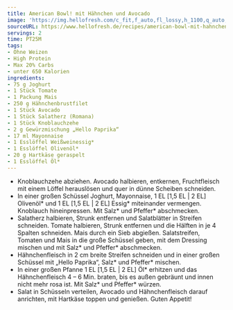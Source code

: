 ```yaml
---
title: American Bowl! mit Hähnchen und Avocado
image: 'https://img.hellofresh.com/c_fit,f_auto,fl_lossy,h_1100,q_auto,w_2600/hellofresh_s3/image/american-bowl-mit-hahnchen-und-avocado-2b1bcb24.jpg'
sourceURL: https://www.hellofresh.de/recipes/american-bowl-mit-hahnchen-und-avocado-6331c52431ed09fe3a0374e7
servings: 2
time: PT25M
tags:
- Ohne Weizen
- High Protein
- Max 20% Carbs
- unter 650 Kalorien
ingredients:
- 75 g Joghurt
- 1 Stück Tomate
- 1 Packung Mais
- 250 g Hähnchenbrustfilet
- 1 Stück Avocado
- 1 Stück Salatherz (Romana)
- 1 Stück Knoblauchzehe
- 2 g Gewürzmischung „Hello Paprika“
- 17 ml Mayonnaise
- 1 Esslöffel Weißweinessig*
- 1 Esslöffel Olivenöl*
- 20 g Hartkäse geraspelt
- 1 Esslöffel Öl*
---
```


- Knoblauchzehe abziehen.  Avocado halbieren, entkernen, Fruchtfleisch mit einem Löffel herauslösen und quer in dünne Scheiben schneiden.
- In einer großen Schüssel Joghurt, Mayonnaise, 1 EL [1,5 EL | 2 EL] Olivenöl\* und 1 EL [1,5 EL | 2 EL] Essig\* miteinander vermengen.  Knoblauch hineinpressen.  Mit Salz\* und Pfeffer\* abschmecken.
- Salatherz halbieren, Strunk entfernen und Salatblätter in Streifen schneiden.  Tomate halbieren, Strunk entfernen und die Hälften in je 4 Spalten schneiden.  Mais durch ein Sieb abgießen.  Salatstreifen, Tomaten und Mais in die große Schüssel geben, mit dem Dressing mischen und mit Salz\* und Pfeffer\* abschmecken.
- Hähnchenfleisch in 2 cm breite Streifen schneiden und in einer großen Schüssel mit „Hello Paprika“, Salz\* und Pfeffer\* mischen.
- In einer großen Pfanne 1 EL [1,5 EL | 2 EL] Öl\* erhitzen und das Hähnchenfleisch 4 – 6 Min. braten, bis es außen gebräunt und innen nicht mehr rosa ist. Mit Salz\* und Pfeffer\* würzen.
- Salat in Schüsseln verteilen, Avocado und Hähnchenfleisch darauf anrichten, mit Hartkäse toppen und genießen.  Guten Appetit!
